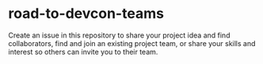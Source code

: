 # road-to-devcon-teams

Create an issue in this repository to share your project idea and find collaborators, find and join an existing project team, or share your skills and interest so others can invite you to their team.
